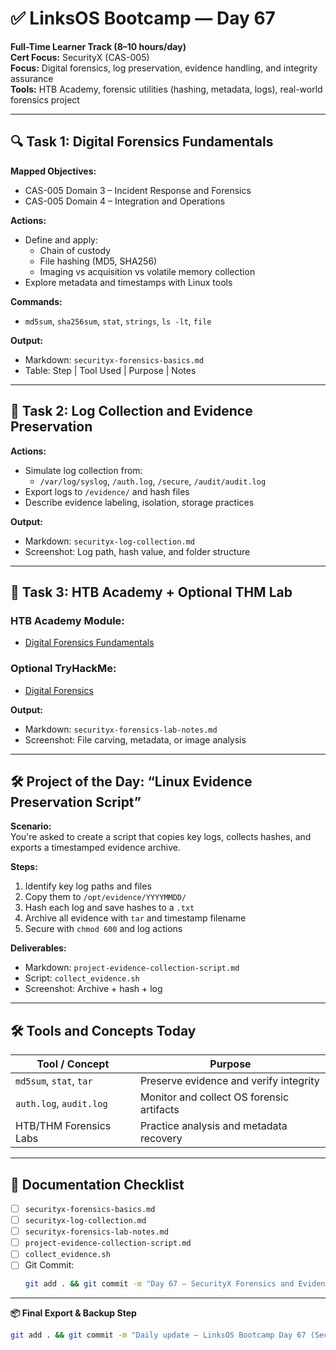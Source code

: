 # ✅ LinksOS Bootcamp — Day 67

**Full-Time Learner Track (8–10 hours/day)**  
**Cert Focus:** SecurityX (CAS-005)  
**Focus:** Digital forensics, log preservation, evidence handling, and integrity assurance  
**Tools:** HTB Academy, forensic utilities (hashing, metadata, logs), real-world forensics project

---

## 🔍 Task 1: Digital Forensics Fundamentals

**Mapped Objectives:**  
- CAS-005 Domain 3 – Incident Response and Forensics  
- CAS-005 Domain 4 – Integration and Operations

**Actions:**  
- Define and apply:  
  - Chain of custody  
  - File hashing (MD5, SHA256)  
  - Imaging vs acquisition vs volatile memory collection  
- Explore metadata and timestamps with Linux tools

**Commands:**  
- `md5sum`, `sha256sum`, `stat`, `strings`, `ls -lt`, `file`

**Output:**  
- Markdown: `securityx-forensics-basics.md`  
- Table: Step | Tool Used | Purpose | Notes

---

## 📂 Task 2: Log Collection and Evidence Preservation

**Actions:**  
- Simulate log collection from:
  - `/var/log/syslog`, `/auth.log`, `/secure`, `/audit/audit.log`  
- Export logs to `/evidence/` and hash files  
- Describe evidence labeling, isolation, storage practices

**Output:**  
- Markdown: `securityx-log-collection.md`  
- Screenshot: Log path, hash value, and folder structure

---

## 🧪 Task 3: HTB Academy + Optional THM Lab

### HTB Academy Module:
- [Digital Forensics Fundamentals](https://academy.hackthebox.com/module/114)

### Optional TryHackMe:
- [Digital Forensics](https://tryhackme.com/room/digitalforensics)

**Output:**  
- Markdown: `securityx-forensics-lab-notes.md`  
- Screenshot: File carving, metadata, or image analysis

---

## 🛠️ Project of the Day: “Linux Evidence Preservation Script”

**Scenario:**  
You're asked to create a script that copies key logs, collects hashes, and exports a timestamped evidence archive.

**Steps:**  
1. Identify key log paths and files  
2. Copy them to `/opt/evidence/YYYYMMDD/`  
3. Hash each log and save hashes to a `.txt`  
4. Archive all evidence with `tar` and timestamp filename  
5. Secure with `chmod 600` and log actions

**Deliverables:**  
- Markdown: `project-evidence-collection-script.md`  
- Script: `collect_evidence.sh`  
- Screenshot: Archive + hash + log

---

## 🛠️ Tools and Concepts Today

| Tool / Concept      | Purpose                                        |
|---------------------|------------------------------------------------|
| `md5sum`, `stat`, `tar` | Preserve evidence and verify integrity    |
| `auth.log`, `audit.log` | Monitor and collect OS forensic artifacts |
| HTB/THM Forensics Labs | Practice analysis and metadata recovery    |

---

## 📁 Documentation Checklist

- [ ] `securityx-forensics-basics.md`  
- [ ] `securityx-log-collection.md`  
- [ ] `securityx-forensics-lab-notes.md`  
- [ ] `project-evidence-collection-script.md`  
- [ ] `collect_evidence.sh`  
- [ ] Git Commit:
  ```bash
  git add . && git commit -m "Day 67 – SecurityX Forensics and Evidence Collection" && git push origin main
  ```

---

**📦 Final Export & Backup Step**

```bash
git add . && git commit -m "Daily update – LinksOS Bootcamp Day 67 (SecurityX Forensics)" && git push origin main
```
